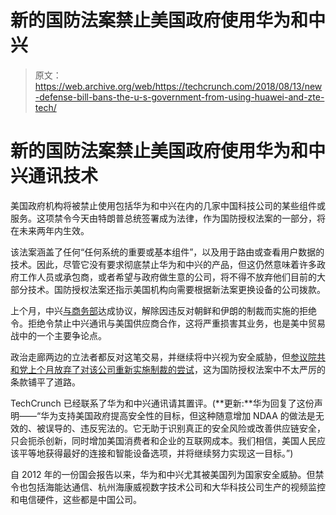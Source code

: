 # 新的国防法案禁止美国政府使用华为和中兴

> 原文：<https://web.archive.org/web/https://techcrunch.com/2018/08/13/new-defense-bill-bans-the-u-s-government-from-using-huawei-and-zte-tech/>

# 新的国防法案禁止美国政府使用华为和中兴通讯技术

美国政府机构将被禁止使用包括华为和中兴在内的几家中国科技公司的某些组件或服务。这项禁令今天由特朗普总统签署成为法律，作为国防授权法案的一部分，将在未来两年内生效。

该法案涵盖了任何“任何系统的重要或基本组件”，以及用于路由或查看用户数据的技术。因此，尽管它没有要求彻底禁止华为和中兴的产品，但这仍然意味着许多政府工作人员或承包商，或者希望与政府做生意的公司，将不得不放弃他们目前的大部分技术。国防授权法案还指示美国机构向需要根据新法案更换设备的公司拨款。

上个月，中兴[与商务部](https://web.archive.org/web/20230303175445/https://techcrunch.com/2018/07/11/the-u-s-and-zte-reach-a-deal-that-will-lift-export-ban/)达成协议，解除因违反对朝鲜和伊朗的制裁而实施的拒绝令。拒绝令禁止中兴通讯与美国供应商合作，这将严重损害其业务，也是美中贸易战中的一个主要争论点。

政治走廊两边的立法者都反对这笔交易，并继续将中兴视为安全威胁，但[参议院共和党上个月放弃了对该公司重新实施制裁的尝试](https://web.archive.org/web/20230303175445/https://www.cnet.com/news/trump-signs-defense-bill-with-watered-down-zte-sanctions/)，这为国防授权法案中不太严厉的条款铺平了道路。

TechCrunch 已经联系了华为和中兴通讯请其置评。(**更新:**华为回复了这份声明——“华为支持美国政府提高安全性的目标，但这种随意增加 NDAA 的做法是无效的、被误导的、违反宪法的。它无助于识别真正的安全风险或改善供应链安全，只会扼杀创新，同时增加美国消费者和企业的互联网成本。我们相信，美国人民应该平等地获得最好的连接和智能设备选项，并将继续努力实现这一目标。”)

自 2012 年的一份国会报告以来，华为和中兴尤其被美国列为国家安全威胁。但禁令也包括海能达通信、杭州海康威视数字技术公司和大华科技公司生产的视频监控和电信硬件，这些都是中国公司。